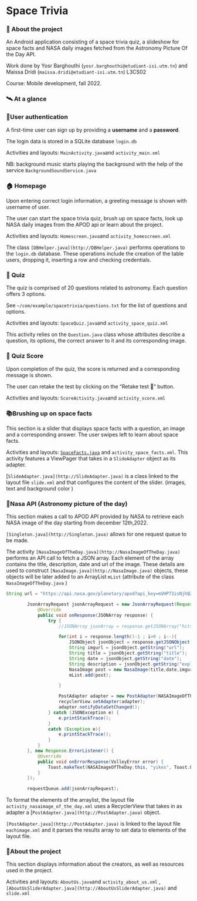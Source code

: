 # Space Trivia

### 🚀 About the project

An Android application consisting of a space trivia quiz, a slideshow for space facts and NASA daily images fetched from the Astronomy Picture Of the Day API.

Work done by Yosr Barghouthi (`yosr.barghouthi@etudiant-isi.utm.tn`) and Maissa Dridi (`maissa.dridi@etudiant-isi.utm.tn`) L3CS02

Course: Mobile development, fall 2022.

### 🛰️ At a glance

### 🔐User authentication

A first-time user can sign up by providing a **username** and a **password**.

The login data is stored in a SQLite database `login.db`

Activities and layouts: `MainActivity.java`and `activity_main.xml`

NB: background music starts playing the background with the help of the service `BackgroundSoundService.java`

### 🏠 Homepage

Upon entering correct login information, a greeting message is shown with username of user.

The user can start the space trivia quiz, brush up on space facts, look up NASA daily images from the APOD api or learn about the project.

Activities and layouts: `Homescreen.java`and `activity_homescreen.xml`

The class `[DBHelper.java](http://DBHelper.java)` performs operations to the `login.db` database. These operations include the creation of the table users, dropping it, inserting a row and checking credentials.

### 📝 Quiz

The quiz is comprised of 20 questions related to astronomy. Each question offers 3 options.

See `~/com/example/spacetrivia/questions.txt` for the list of questions and options.

Activities and layouts: `SpaceQuiz.java`and `activity_space_quiz.xml`

This activity relies on the `Question.java` class whose attributes describe a question, its options, the correct answer to it and its corresponding image.

### 🔢 Quiz Score

Upon completion of the quiz, the score is returned and a corresponding message is shown.

The user can retake the test by clicking on the “Retake test 🔂” button.

Activities and layouts: `ScoreActivity.java`and `activity_score.xml`

### 📚Brushing up on space facts

This section is a slider that displays space facts with a question, an image and a corresponding answer. The user swipes left to learn about space facts.

Activities and layouts: [`SpaceFacts.java`](http://SpaceFacts.java) and `activity_space_facts.xml`. This activity features a ViewPager that takes in a `SlideAdapter` object as its adapter.

[`SlideAdapter.java](http://SlideAdapter.java)` is a class linked to the layout file `slide.xml` and that configures the content of the slider. (images, text and background color )

### 🌌Nasa API (Astronomy picture of the day)

This section makes a call to APOD API provided by NASA to retrieve each NASA image of the day starting from december 12th,2022.

`[Singleton.java](http://Singleton.java)` allows for one request queue to be made.

The activity `[NasaImageOfTheDay.java](http://NasaImageOfTheDay.java)` performs an API call to fetch a JSON array. Each element of the array contains the title, description, date and url of the image. These details are used to construct `[NasaImage.java](http://NasaImage.java)` objects, these objects will be later added to an ArrayList `mList` (attribute of the class `NasaImageOfTheDay.java` )

```java
String url = "https://api.nasa.gov/planetary/apod?api_key=mVHP73isNjhQZroWysMhXKYtTXbS9eOUMR2I4lSl&start_date=2022-12-12";

        JsonArrayRequest jsonArrayRequest = new JsonArrayRequest(Request.Method.GET, url, null, new Response.Listener<JSONArray>() {
            @Override
            public void onResponse(JSONArray response) {
                try {
                    //JSONArray jsonArray = response.getJSONArray("hits");

                    for(int i = response.length()-1 ; i>0 ; i--){
                        JSONObject jsonObject = response.getJSONObject(i);
                        String imgurl = jsonObject.getString("url");
                        String title = jsonObject.getString("title");
                        String date = jsonObject.getString("date");
                        String description = jsonObject.getString("explanation");
                        NasaImage post = new NasaImage(title,date,imgurl,description);
                        mList.add(post);

                    }

                    PostAdapter adapter = new PostAdapter(NASAImageOfTheDay.this , mList);
                    recyclerView.setAdapter(adapter);
                    adapter.notifyDataSetChanged();
                } catch (JSONException e) {
                    e.printStackTrace();
                }
                catch (Exception e){
                    e.printStackTrace();
                }
            }
        }, new Response.ErrorListener() {
            @Override
            public void onErrorResponse(VolleyError error) {
                Toast.makeText(NASAImageOfTheDay.this, "yikes", Toast.LENGTH_SHORT).show();
            }
        });

        requestQueue.add(jsonArrayRequest);
```

To format the elements of the arraylist, the layout file `activity_nasaimage_of_the_day.xml` uses a RecyclerView that takes in as adapter a [`PostAdapter.java](http://PostAdapter.java)` object.

`[PostAdapter.java](http://PostAdapter.java)` is linked to the layout file `eachimage.xml` and it parses the results array to set data to elements of the layout file.

### 📄About the project

This section displays information about the creators, as well as resources used in the project.

Activities and layouts: `AboutUs.java`and `activity_about_us.xml` , `[AboutUsSliderAdapter.java](http://AboutUsSliderAdapter.java)` and `slide.xml`